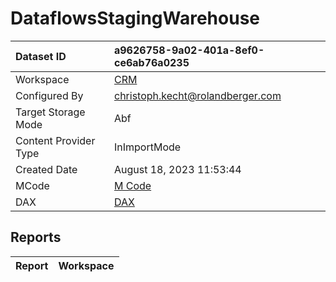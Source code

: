 



# DataflowsStagingWarehouse

|Dataset ID|a9626758-9a02-401a-8ef0-ce6ab76a0235|
| :--- | :--- |
|Workspace|[CRM](../Workspaces/CRM.md)|
|Configured By|christoph.kecht@rolandberger.com|
|Target Storage Mode|Abf|
|Content Provider Type|InImportMode|
|Created Date|August 18, 2023 11:53:44|
|MCode|[M Code](./DataflowsStagingWarehouse/mcode.md)|
|DAX|[DAX](./DataflowsStagingWarehouse/dax.md)|

## Reports

|Report|Workspace|
| :--- | :--- |

